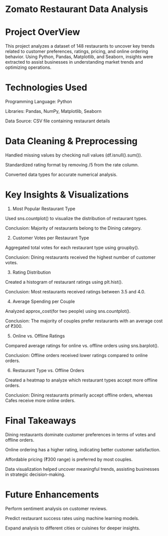 # Zomato Restaurant Data Analysis 
# Project OverView 
This project analyzes a dataset of 148 restaurants to uncover key trends related to customer preferences, ratings, pricing, and online ordering behavior. Using Python, Pandas, Matplotlib, and Seaborn, insights were extracted to assist businesses in understanding market trends and optimizing operations.
# Technologies Used 
Programming Language: Python

Libraries: Pandas, NumPy, Matplotlib, Seaborn

Data Source: CSV file containing restaurant details
# Data Cleaning & Preprocessing

Handled missing values by checking null values (df.isnull().sum()).

Standardized rating format by removing /5 from the rate column.

Converted data types for accurate numerical analysis.
# Key Insights & Visualizations

1. Most Popular Restaurant Type

Used sns.countplot() to visualize the distribution of restaurant types.

Conclusion: Majority of restaurants belong to the Dining category.

2. Customer Votes per Restaurant Type

Aggregated total votes for each restaurant type using groupby().

Conclusion: Dining restaurants received the highest number of customer votes.

3. Rating Distribution

Created a histogram of restaurant ratings using plt.hist().

Conclusion: Most restaurants received ratings between 3.5 and 4.0.

4. Average Spending per Couple

Analyzed approx_cost(for two people) using sns.countplot().

Conclusion: The majority of couples prefer restaurants with an average cost of ₹300.

5. Online vs. Offline Ratings

Compared average ratings for online vs. offline orders using sns.barplot().

Conclusion: Offline orders received lower ratings compared to online orders.

6. Restaurant Type vs. Offline Orders

Created a heatmap to analyze which restaurant types accept more offline orders.

Conclusion: Dining restaurants primarily accept offline orders, whereas Cafes receive more online orders.

# Final Takeaways

Dining restaurants dominate customer preferences in terms of votes and offline orders.

Online ordering has a higher rating, indicating better customer satisfaction.

Affordable pricing (₹300 range) is preferred by most couples.

Data visualization helped uncover meaningful trends, assisting businesses in strategic decision-making.

# Future Enhancements

Perform sentiment analysis on customer reviews.

Predict restaurant success rates using machine learning models.

Expand analysis to different cities or cuisines for deeper insights.


